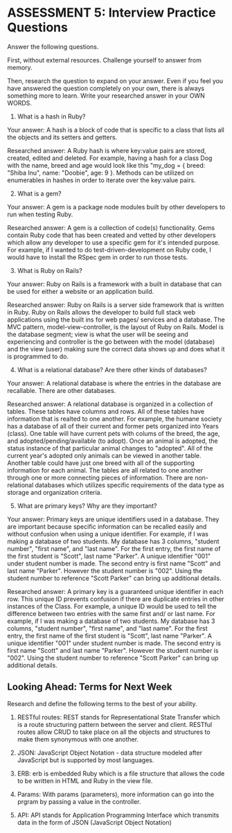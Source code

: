 # ASSESSMENT 5: Interview Practice Questions

Answer the following questions.

First, without external resources. Challenge yourself to answer from memory.

Then, research the question to expand on your answer. Even if you feel you have answered the question completely on your own, there is always something more to learn. Write your researched answer in your OWN WORDS.

1. What is a hash in Ruby?

Your answer: A hash is a block of code that is specific to a class that lists all the objects and its setters and getters. 

Researched answer: A Ruby hash is where key:value pairs are stored, created, edited and deleted. For example, having a hash for a class Dog with the name, breed and age would look like this "my_dog = { breed: "Shiba Inu", name: "Doobie", age: 9 }. Methods can be utilized on enumerables in hashes in order to iterate over the key:value pairs.

2. What is a gem?

Your answer: A gem is a package node modules built by other developers to run when testing Ruby.

Researched answer: A gem is a collection of code(s) functionality. Gems contain Ruby code that has been created and vetted by other developers which allow any developer to use a specific gem for it's intended purpose. For example, if I wanted to do test-driven-development on Ruby code, I would have to install the RSpec gem in order to run those tests. 

3. What is Ruby on Rails?

Your answer: Ruby on Rails is a framework with a built in database that can be used for either a website or an application build. 

Researched answer: Ruby on Rails is a server side framework that is written in Ruby. Ruby on Rails allows the developer to build full stack web applications using the built ins for web pages/ services and a database. The MVC pattern, model-view-controller, is the layout of Ruby on Rails. Model is the database segment; view is what the user will be seeing and experiencing and controller is the go between with the model (database) and the view (user) making sure the correct data shows up and does what it is programmed to do. 

4. What is a relational database? Are there other kinds of databases?

Your answer: A relational database is where the entries in the database are recallable. There are other databases.

Researched answer: A relational database is organized in a collection of tables. These tables have columns and rows. All of these tables have information that is realted to one another. For example, the humane society has a database of all of their current and former pets organized into Years (class). One table will have current pets with colums of the breed, the age, and adopted/pending/available (to adopt). Once an animal is adopted, the status instance of that particular animal changes to "adopted". All of the current year's adopted only animals can be viewed in another table. Another table could have just one breed with all of the supporting information for each animal. The tables are all related to one another through one or more connecting pieces of information. There are non-relational databases which utilizes specific requirements of the data type as storage and organization criteria.

5. What are primary keys? Why are they important?

Your answer: Primary keys are unique identifiers used in a database. They are important because specific information can be recalled easily and without confusion when using a unique identifier. For example, if I was making a database of two students. My database has 3 columns, "student number", "first name", and "last name". For the first entry, the first name of the first student is "Scott", last name "Parker". A unique identifier "001" under student number is made. The second entry is first name "Scott" and last name "Parker". However the student number is "002". Using the student number to reference "Scott Parker" can bring up additional details. 

Researched answer: A primary key is a guaranteed unique identifier in each row. This unique ID prevents confusion if there are duplicate entries in other instances of the Class. For example, a unique ID would be used to tell the difference between two entries with the same first and/ or last name. For example, if I was making a database of two students. My database has 3 columns, "student number", "first name", and "last name". For the first entry, the first name of the first student is "Scott", last name "Parker". A unique identifier "001" under student number is made. The second entry is first name "Scott" and last name "Parker". However the student number is "002". Using the student number to reference "Scott Parker" can bring up additional details.

## Looking Ahead: Terms for Next Week

Research and define the following terms to the best of your ability.

1. RESTful routes: REST stands for Representational State Transfer which is a route structuring pattern between the server and client. RESTful routes allow CRUD to take place on all the objects and structures to make them synonymous with one another.

2. JSON: JavaScript Object Notation - data structure modeled after JavaScript but is supported by most languages.

3. ERB: erb is embedded Ruby which is a file structure that allows the code to be written in HTML and Ruby in the view file.

4. Params: With params (parameters), more information can go into the prgram by passing a value in the controller.

5. API: API stands for Application Programming Interface which transmits data in the form of JSON (JavaScript Object Notation)
